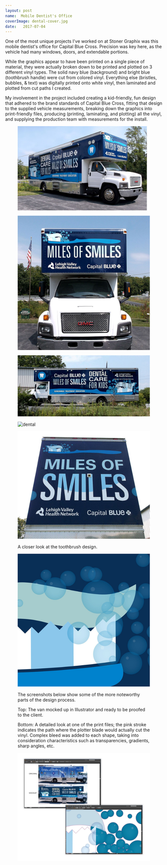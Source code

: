 ```yaml
---
layout: post
name:  Mobile Dentist's Office
coverImage: dental-cover.jpg
date:   2017-07-04
---
```



One of the most unique projects I've worked on at Stoner Graphix was this mobile dentist's office for Capital Blue Cross. Precision was key here, as the vehicle had many windows, doors, and extendable portions. 

While the graphics appear to have been printed on a single piece of material, they were actually broken down to be printed and plotted on 3 different vinyl types. The solid navy blue (background) and bright blue (toothbrush handle) were cut from colored vinyl. Everything else (bristles, bubbles, & text) was digitally printed onto white vinyl, then laminated and plotted from cut paths I created.

My involvement in the project included creating a kid-friendly, fun design that adhered to the brand standards of Capital Blue Cross, fitting that design to the supplied vehicle measurements, breaking down the graphics into print-friendly files, producing (printing, laminating, and plotting) all the vinyl, and supplying the production team with measurements for the install.

<figure>
    <img src="../img/dental-1.JPG" alt="dental" />
</figure>
<figure>
    <img src="../img/dental-2.JPG" alt="dental" />
</figure>
<figure>
    <img src="../img/dental-3.JPG" alt="dental" />
</figure>
<figure>
    <img src="../img/dental-4.JPG" alt="dental" />
</figure>
<figure>
    <img src="../img/dental-5.JPG" alt="dental" />
</figure>
<figure>
    <figcaption>
        <p>A closer look at the toothbrush design.</p>
    </figcaption>
    <img src="../img/dental-6.jpg" alt="dental" />
</figure>
<figure>
    <figcaption>
        <p>The screenshots below show some of the more noteworthy parts of the design process.</p>
        <p>Top: The van mocked up in Illustrator and ready to be proofed to the client.</p>
        <p>Bottom: A detailed look at one of the print files; the pink stroke indicates the path where the plotter blade would actually cut the vinyl. Complex bleed was added to each shape, taking into consideration characteristics such as transparencies, gradients, sharp angles, etc.</p>
    </figcaption>
    <img src="../img/dental-7.jpg" alt="dental" />
</figure>
